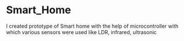 # Smart_Home

I created prototype of Smart home with the help of microcontroller with which various sensors were used like LDR, infrared, ultrasonic
